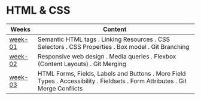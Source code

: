 # HTML & CSS

| Weeks                          | Content                                                                        |
| ------------------------------ | ------------------------------------------------------------------------------ |
| [week-01](./week-01/lesson.md) | Semantic HTML tags . Linking Resources . CSS Selectors . CSS Properties . Box model . Git Branching |
| [week-02](./week-02/lesson.md) | Responsive web design . Media queries . Flexbox (Content Layouts) . Git Merging              |
| [week-03](./week-03/lesson.md) | HTML Forms, Fields, Labels and Buttons . More Field Types . Accessibility . Fieldsets . Form Attributes . Git Merge Conflicts                    |
